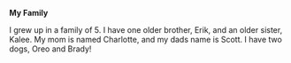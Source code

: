**My Family**

I grew up in a family of 5. I have one older brother, Erik, and an older sister, Kalee. My mom is named Charlotte, and my dads name is Scott. I have two dogs, Oreo and Brady!
